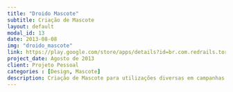 ```yaml
---
title: "Droido Mascote"
subtitle: Criação de Mascote 
layout: default
modal_id: 13
date: 2013-08-08
img: "droido_mascote"
link: https://play.google.com/store/apps/details?id=br.com.redrails.torpedos
project_date: Agosto de 2013
client: Projeto Pessoal
categories : [Design, Mascote] 
description: Criação de Mascote para utilizações diversas em campanhas de marketing
---
```

